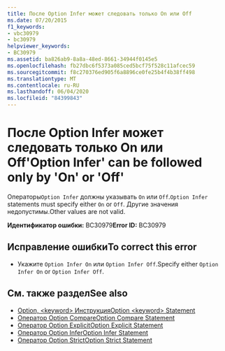 ```yaml
---
title: После Option Infer может следовать только On или Off
ms.date: 07/20/2015
f1_keywords:
- vbc30979
- bc30979
helpviewer_keywords:
- BC30979
ms.assetid: ba826ab9-8a8a-48ed-8661-34944f0145e5
ms.openlocfilehash: fb27dbc6f5373a085ced5bcf75f528c11afcec59
ms.sourcegitcommit: f8c270376ed905f6a8896ce0fe25b4f4b38ff498
ms.translationtype: MT
ms.contentlocale: ru-RU
ms.lasthandoff: 06/04/2020
ms.locfileid: "84399843"
---
```

# <a name="option-infer-can-be-followed-only-by-on-or-off"></a><span data-ttu-id="4b5f6-102">После Option Infer может следовать только On или Off</span><span class="sxs-lookup"><span data-stu-id="4b5f6-102">'Option Infer' can be followed only by 'On' or 'Off'</span></span>
<span data-ttu-id="4b5f6-103">Операторы`Option Infer` должны указывать `On` или `Off`.</span><span class="sxs-lookup"><span data-stu-id="4b5f6-103">`Option Infer` statements must specify either `On` or `Off`.</span></span> <span data-ttu-id="4b5f6-104">Другие значения недопустимы.</span><span class="sxs-lookup"><span data-stu-id="4b5f6-104">Other values are not valid.</span></span>  
  
 <span data-ttu-id="4b5f6-105">**Идентификатор ошибки:** BC30979</span><span class="sxs-lookup"><span data-stu-id="4b5f6-105">**Error ID:** BC30979</span></span>  
  
## <a name="to-correct-this-error"></a><span data-ttu-id="4b5f6-106">Исправление ошибки</span><span class="sxs-lookup"><span data-stu-id="4b5f6-106">To correct this error</span></span>  
  
- <span data-ttu-id="4b5f6-107">Укажите `Option Infer On` или `Option Infer Off`.</span><span class="sxs-lookup"><span data-stu-id="4b5f6-107">Specify either `Option Infer On` or `Option Infer Off`.</span></span>  
  
## <a name="see-also"></a><span data-ttu-id="4b5f6-108">См. также раздел</span><span class="sxs-lookup"><span data-stu-id="4b5f6-108">See also</span></span>

- [<span data-ttu-id="4b5f6-109">Option, \<keyword> Инструкция</span><span class="sxs-lookup"><span data-stu-id="4b5f6-109">Option \<keyword> Statement</span></span>](../language-reference/statements/option-keyword-statement.md)
- [<span data-ttu-id="4b5f6-110">Оператор Option Compare</span><span class="sxs-lookup"><span data-stu-id="4b5f6-110">Option Compare Statement</span></span>](../language-reference/statements/option-compare-statement.md)
- [<span data-ttu-id="4b5f6-111">Оператор Option Explicit</span><span class="sxs-lookup"><span data-stu-id="4b5f6-111">Option Explicit Statement</span></span>](../language-reference/statements/option-explicit-statement.md)
- [<span data-ttu-id="4b5f6-112">Оператор Option Infer</span><span class="sxs-lookup"><span data-stu-id="4b5f6-112">Option Infer Statement</span></span>](../language-reference/statements/option-infer-statement.md)
- [<span data-ttu-id="4b5f6-113">Оператор Option Strict</span><span class="sxs-lookup"><span data-stu-id="4b5f6-113">Option Strict Statement</span></span>](../language-reference/statements/option-strict-statement.md)
